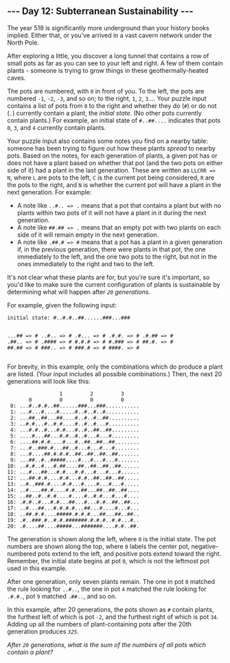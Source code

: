 <h2>--- Day 12: Subterranean Sustainability ---</h2><p>The year 518 is significantly more underground than your history books implied.  Either that, or you've arrived in a <span title="It's probably this one. Can never be too sure, though.">vast cavern network</span> under the North Pole.</p>
<p>After exploring a little, you discover a long tunnel that contains a row of small pots as far as you can see to your left and right.  A few of them contain plants - someone is trying to grow things in these geothermally-heated caves.</p>
<p>The pots are numbered, with <code>0</code> in front of you.  To the left, the pots are numbered <code>-1</code>, <code>-2</code>, <code>-3</code>, and so on; to the right, <code>1</code>, <code>2</code>, <code>3</code>.... Your puzzle input contains a list of pots from <code>0</code> to the right and whether they do (<code>#</code>) or do not (<code>.</code>) currently contain a plant, the <em>initial state</em>. (No other pots currently contain plants.) For example, an initial state of <code>#..##....</code> indicates that pots <code>0</code>, <code>3</code>, and <code>4</code> currently contain plants.</p>
<p>Your puzzle input also contains some notes you find on a nearby table: someone has been trying to figure out how these plants <em>spread</em> to nearby pots.  Based on the notes, for each generation of plants, a given pot has or does not have a plant based on whether that pot (and the two pots on either side of it) had a plant in the last generation. These are written as <code>LLCRR =&gt; N</code>, where <code>L</code> are pots to the left, <code>C</code> is the current pot being considered, <code>R</code> are the pots to the right, and <code>N</code> is whether the current pot will have a plant in the next generation. For example:</p>
<ul>
<li>A note like <code>..#.. =&gt; .</code> means that a pot that contains a plant but with no plants within two pots of it will not have a plant in it during the next generation.</li>
<li>A note like <code>##.## =&gt; .</code> means that an empty pot with two plants on each side of it will remain empty in the next generation.</li>
<li>A note like <code>.##.# =&gt; #</code> means that a pot has a plant in a given generation if, in the previous generation, there were plants in that pot, the one immediately to the left, and the one two pots to the right, but not in the ones immediately to the right and two to the left.</li>
</ul>
<p>It's not clear what these plants are for, but you're sure it's important, so you'd like to make sure the current configuration of plants is sustainable by determining what will happen after <em><code>20</code> generations</em>.</p>
<p>For example, given the following input:</p>
<pre><code>initial state: #..#.#..##......###...###

...## =&gt; #
..#.. =&gt; #
.#... =&gt; #
.#.#. =&gt; #
.#.## =&gt; #
.##.. =&gt; #
.#### =&gt; #
#.#.# =&gt; #
#.### =&gt; #
##.#. =&gt; #
##.## =&gt; #
###.. =&gt; #
###.# =&gt; #
####. =&gt; #
</code></pre>
<p>For brevity, in this example, only the combinations which do produce a plant are listed. (Your input includes all possible combinations.) Then, the next 20 generations will look like this:</p>
<pre><code>                 1         2         3     
       0         0         0         0     
 0: ...#..#.#..##......###...###...........
 1: ...#...#....#.....#..#..#..#...........
 2: ...##..##...##....#..#..#..##..........
 3: ..#.#...#..#.#....#..#..#...#..........
 4: ...#.#..#...#.#...#..#..##..##.........
 5: ....#...##...#.#..#..#...#...#.........
 6: ....##.#.#....#...#..##..##..##........
 7: ...#..###.#...##..#...#...#...#........
 8: ...#....##.#.#.#..##..##..##..##.......
 9: ...##..#..#####....#...#...#...#.......
10: ..#.#..#...#.##....##..##..##..##......
11: ...#...##...#.#...#.#...#...#...#......
12: ...##.#.#....#.#...#.#..##..##..##.....
13: ..#..###.#....#.#...#....#...#...#.....
14: ..#....##.#....#.#..##...##..##..##....
15: ..##..#..#.#....#....#..#.#...#...#....
16: .#.#..#...#.#...##...#...#.#..##..##...
17: ..#...##...#.#.#.#...##...#....#...#...
18: ..##.#.#....#####.#.#.#...##...##..##..
19: .#..###.#..#.#.#######.#.#.#..#.#...#..
20: .#....##....#####...#######....#.#..##.
</code></pre>
<p>The generation is shown along the left, where <code>0</code> is the initial state.  The pot numbers are shown along the top, where <code>0</code> labels the center pot, negative-numbered pots extend to the left, and positive pots extend toward the right. Remember, the initial state begins at pot <code>0</code>, which is not the leftmost pot used in this example.</p>
<p>After one generation, only seven plants remain.  The one in pot <code>0</code> matched the rule looking for <code>..#..</code>, the one in pot <code>4</code> matched the rule looking for <code>.#.#.</code>, pot <code>9</code> matched <code>.##..</code>, and so on.</p>
<p>In this example, after 20 generations, the pots shown as <code>#</code> contain plants, the furthest left of which is pot <code>-2</code>, and the furthest right of which is pot <code>34</code>. Adding up all the numbers of plant-containing pots after the 20th generation produces <code><em>325</em></code>.</p>
<p><em>After <code>20</code> generations, what is the sum of the numbers of all pots which contain a plant?</em></p>

